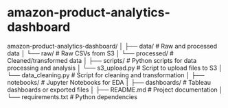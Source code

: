 # amazon-product-analytics-dashboard

amazon-product-analytics-dashboard/
│
├── data/                 # Raw and processed data
│   └── raw/              # Raw CSVs from S3
│   └── processed/        # Cleaned/transformed data
│
├── scripts/              # Python scripts for data processing and analysis
│   └── s3_upload.py      # Script to upload files to S3
│   └── data_cleaning.py  # Script for cleaning and transformation
│
├── notebooks/            # Jupyter Notebooks for EDA
│
├── dashboards/           # Tableau dashboards or exported files
│
├── README.md             # Project documentation
│
└── requirements.txt      # Python dependencies
